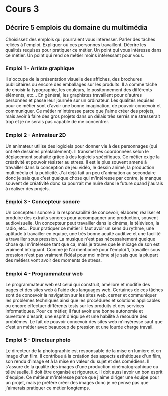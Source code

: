 # Cours 3
## Décrire 5 emplois du domaine du multimédia
Choisissez des emplois qui pourraient vous intéresser.  Parler des tâches reliées à l'emploi. Expliquer où ces personnes travaillent. Décrire les qualités requises pour pratiquer ce métier. Un point qui vous intéresse dans ce métier. Un point qui rend ce métier moins intéressant pour vous. 

### Emploi 1 - Artiste graphique 
Il s'occupe de la présentation visuelle des affiches, des brochures publicitaires ou encore des emballages sur les produits. Il a comme tâche de choisir la typographie, les couleurs, le positonnement des différents éléments, etc... En général, les graphistes travaillent pour d'autres personnes et passe leur journée sur un ordinateur. Les qualités requises pour ce métier sont d'avoir une bonne imagination, de pouvoir concevoir et communiquer. Ce métier m'intéresse parce que j'aime créer des projets, mais avoir à faire des gros projets dans un délais très serrés me stresserait trop et je ne serais pas capable de me concentrer.

### Emploi 2 - Animateur 2D
Un animateur utilise des logiciels pour donner vie à des personnages (qui ont été dessinés préalablement). Il transmet les coordonnées selon le déplacement souhaité grâce à des logiciels spécifiques. Ce métier exige la créativité et pouvoir résister au stress. Il est le plus souvent amené à travailler dans la conception de jeu vidéo, le dessin animé, la production multimédia et la publicité. J'ai déjà fait un peu d'animation au secondaire donc je sais que c'est quelque chose qui m'intéresse par contre, je manque souvent de créativité donc sa pourrait me nuire dans le future quand j'aurais à réaliser des projets.

### Emploi 3 - Concepteur sonore
Un concepteur sonore à la responsabilité de concevoir, élaborer, réaliser et produire des extraits sonores pour accompagner une production, souvent audiovisuelle. Un concepteur peut travailler dans le cinéma, la télévison, la radio, etc... Pour pratiquer ce métier il faut avoir un sens du rythme, une aptitude à travailler en équipe, une très bonne acuité auditive et une facilité a travailler sous pression. La musique n'est pas nécessairement quelque chose qui m'intéresse tant que ca, mais je trouve que le mixage de son est vraiment intriguant. Comme je l'ai mentionné pour l'emploi 1, travailler sous pression n'est pas vraiment l'idéal pour moi même si je sais que la plupart des métiers vont avoir des moments de stress.

### Emploi 4 - Programmateur web
Le programmateur web est celui qui construit, améliore et modifie des pages et des sites web à l'aide des languages web. Certaines de ces tâches sont de concevoir la navigation sur les sites web, cerner et communiquer les problèmes techniques ainsi que les procédures et solutions applicables ou encore effectuer différents tests sur les produits et des services informatiques. Pour ce métier, il faut avoir une bonne autonomie et ouverture d'esprit, une esprit d'équipe et une habilité à résoudre des problèmes. Le fait de pouvoir concevoir des sites web m'inyéresse sauf que c'est un métier avec beaucoup de pression et une lourde charge travail.


### Emploi 5 - Directeur photo
Le directeur de la photographie est responsable de la mise en lumière et en image d'un film. Il contribue à la création des aspects esthétiques d'un film, son rendu d'image et à la mise en valeur du sujet et des comédiens. Il s'assure de la qualité des images d'une production cinématographique ou télévisuelle. Il doit être organisé et rigoureux. Il doit aussi avoir un bon esprit d'équipe. Ce métieur m'intéresse parce que j'aime diriger une équipe pour un projet, mais je préfère créer des images donc je ne pense pas que j'aimerais pratiquer ce métier longtemps.

